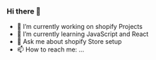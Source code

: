  ### Hi there 👋

- 🔭 I’m currently working on shopify Projects
- 🌱 I’m currently learning JavaScript and React
- 💬 Ask me about shopify Store setup
- 📫 How to reach me: ...


